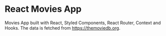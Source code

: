 # React Movies App

Movies App built with React, Styled Components, React Router, Context and Hooks. The data is fetched from https://themoviedb.org.

